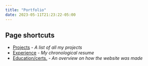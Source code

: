 ```yaml
---
title: "Portfolio"
date: 2023-05-11T21:23:22-05:00
---
```

 ## Page shortcuts
- [Projects](#Projects) *- A list of all my projects*
- [Experience](#experience) *- My chronological resume*
- [Education/certs.](#education) *- An overview on how the website was made*
